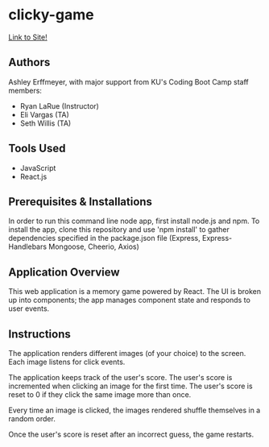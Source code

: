 # clicky-game

[Link to Site!](https://whispering-brook-22023.herokuapp.com) 

## Authors
Ashley Erffmeyer, with major support from KU's Coding Boot Camp staff members:
* Ryan LaRue (Instructor)
* Eli Vargas (TA)
* Seth Willis (TA)

## Tools Used
* JavaScript
* React.js

## Prerequisites & Installations
In order to run this command line node app, first install node.js and npm. To install the app, clone this repository and use 'npm install' to gather dependencies specified in the package.json file (Express, Express-Handlebars Mongoose, Cheerio, Axios)

## Application Overview
This web application is a memory game powered by React. The UI is broken up into components; the app manages component state and responds to user events.

## Instructions
The application renders different images (of your choice) to the screen. Each image listens for click events.

The application keeps track of the user's score. The user's score is incremented when clicking an image for the first time. The user's score is reset to 0 if they click the same image more than once.

Every time an image is clicked, the images rendered shuffle themselves in a random order.

Once the user's score is reset after an incorrect guess, the game restarts.